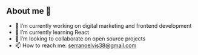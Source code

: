 ## About me 👋

- 🔭 I’m currently working on digital marketing and frontend development
- 🌱 I’m currently learning React
- 👯 I’m looking to collaborate on open source projects
- 📫 How to reach me: serranoelvis38@gmail.com
